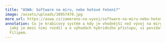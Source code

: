 ```yaml
---
title: "ASWA: Software na míru, nebo hotové řešení?"
image: /assets/uploads/38957470.jpg
more_url: https://aswa.cz/zamereno-na-vyvoj/software-na-miru-nebo-hotove-reseni/
annotation: Co je krabicový systém a kdy je vhodnější než vývoj na míru? O tom,
  jaký je mezi nimi rozdíl a o výhodách hybridního přístupu, si povídal Vráťa s
  Filipem.
---
```

